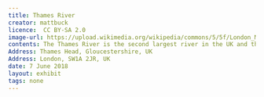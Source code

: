 ```yaml
---
title: Thames River
creator: mattbuck
licence:  CC BY-SA 2.0
image-url: https://upload.wikimedia.org/wikipedia/commons/5/5f/London_MMB_P4_River_Thames.jpg
contents: The Thames River is the second largest river in the UK and the longest river in the England.In "Harry Potter and the Order of the Phoenix", Harry and the members of the Order of the Phoenix are transferred together from his aunt's house to Sirius' house. During the transfer, they rode flying broomsticks, flew over the Thames River, and overlooked many of London's landmarks.The Thames River is located in the southwest of England. It is steeped in history and known as the "Mother River" of England. Many of London's most famous sights are located on both sides of the Thames, such as Big Ben and the London Eye.
Address: Thames Head, Gloucestershire, UK
Address: London, SW1A 2JR, UK
date: 7 June 2018
layout: exhibit
tags: none
---
```

